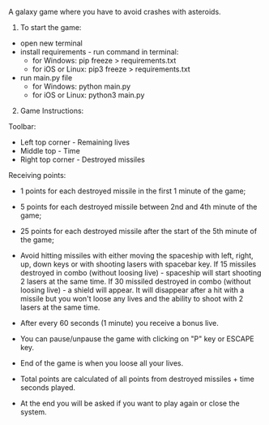 A galaxy game where you have to avoid crashes with asteroids.

1. To start the game:
- open new terminal
- install requirements - run command in terminal:
  - for Windows: pip freeze > requirements.txt
  - for iOS or Linux: pip3 freeze > requirements.txt
- run main.py file
  - for Windows: python main.py
  - for iOS or Linux: python3 main.py
    
2. Game Instructions:

Toolbar:
  - Left top corner - Remaining lives
  - Middle top - Time
  - Right top corner - Destroyed missiles

Receiving points:
  - 1 points for each destroyed missile in the first 1 minute of the game;
  - 5 points for each destroyed missile between 2nd and 4th minute of the game;
  - 25 points for each destroyed missile after the start of the 5th minute of the game;

- Avoid hitting missiles with either moving the spaceship with left, right, up, down keys or with shooting lasers with spacebar key. If 15 missiles destroyed in combo (without loosing live) - spaceship will start shooting 2 lasers at the same time. If 30 missiled destroyed in combo (without loosing live) - a shield will appear. It will disappear after a hit with a missile but you won't loose any lives and the ability to shoot with 2 lasers at the same time.

- After every 60 seconds (1 minute) you receive a bonus live.

- You can pause/unpause the game with clicking on "P" key or ESCAPE key.

- End of the game is when you loose all your lives.

- Total points are calculated of all points from destroyed missiles + time seconds played.

- At the end you will be asked if you want to play again or close the system.